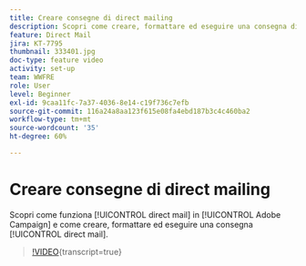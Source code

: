 ```yaml
---
title: Creare consegne di direct mailing
description: Scopri come creare, formattare ed eseguire una consegna direct mailing.
feature: Direct Mail
jira: KT-7795
thumbnail: 333401.jpg
doc-type: feature video
activity: set-up
team: WWFRE
role: User
level: Beginner
exl-id: 9caa11fc-7a37-4036-8e14-c19f736c7efb
source-git-commit: 116a24a8aa123f615e08fa4ebd187b3c4c460ba2
workflow-type: tm+mt
source-wordcount: '35'
ht-degree: 60%

---
```


# Creare consegne di direct mailing

Scopri come funziona [!UICONTROL direct mail] in [!UICONTROL Adobe Campaign] e come creare, formattare ed eseguire una consegna [!UICONTROL direct mail].

>[!VIDEO](https://video.tv.adobe.com/v/3414038?quality=12&learn=on&captions=ita){transcript=true}
